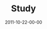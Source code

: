 ---
layout: message
category: message
series: "The Strong Challenge"
title: "Study"
date: 2011-10-22-00-00
message_id: 697
audio: "http://s3.amazonaws.com/crossroads-media/messages/audio/strong03.mp3"
audio-duration: "38:42"
description: "The Bible isn't a rule book. It's a field guide to relationship with God and others. We read it to grow our understanding of God, to grow in wisdom, and to grow our ability to love other people."
video: "http://s3.amazonaws.com/crossroads-media/messages/video/strong03.mp4"
video-duration: "38:47"
yt-embed-url: "//www.youtube.com/embed/ePsq0nK1KtY"
video-image: "http://s3.amazonaws.com/crossroads-media/images/strong03_still.jpg"
program: "http://s3.amazonaws.com/crossroads-media/documents/10_22-23_11STRONGProgram.pdf"
tag: 
 - tome
 - journey
 - strong-challenge
 - bible
 - study
 - program
explicit: false
---